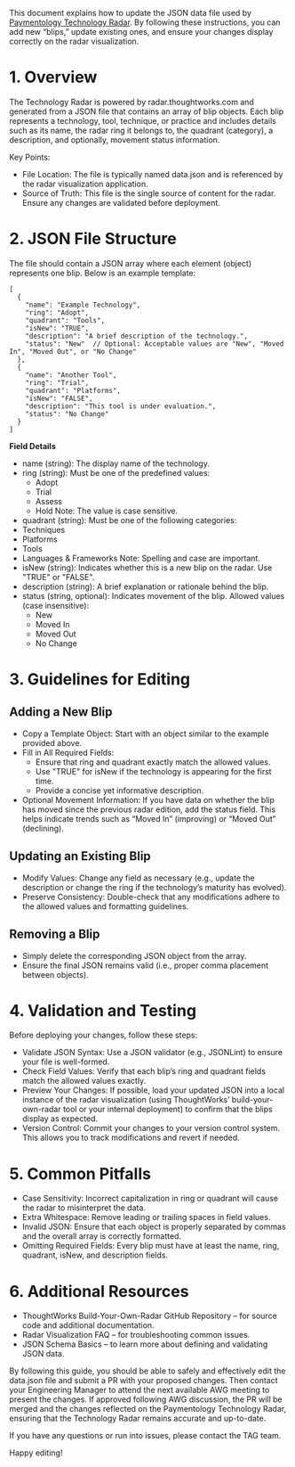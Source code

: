 This document explains how to update the JSON data file used by [Paymentology Technology Radar](https://radar.thoughtworks.com/?documentId=https%3A%2F%2Fraw.githubusercontent.com%2FPaymentology%2Ftech-radar%2Frefs%2Fheads%2Fmain%2Fdata.json). By following these instructions, you can add new “blips,” update existing ones, and ensure your changes display correctly on the radar visualization.

# 1. Overview

The Technology Radar is powered by radar.thoughtworks.com and generated from a JSON file that contains an array of blip objects. Each blip represents a technology, tool, technique, or practice and includes details such as its name, the radar ring it belongs to, the quadrant (category), a description, and optionally, movement status information.

Key Points:
- File Location: The file is typically named data.json and is referenced by the radar visualization application.
- Source of Truth: This file is the single source of content for the radar. Ensure any changes are validated before deployment.

# 2. JSON File Structure

The file should contain a JSON array where each element (object) represents one blip. Below is an example template:

```
[
  {
    "name": "Example Technology",
    "ring": "Adopt",
    "quadrant": "Tools",
    "isNew": "TRUE",
    "description": "A brief description of the technology.",
    "status": "New"  // Optional: Acceptable values are "New", "Moved In", "Moved Out", or "No Change"
  },
  {
    "name": "Another Tool",
    "ring": "Trial",
    "quadrant": "Platforms",
    "isNew": "FALSE",
    "description": "This tool is under evaluation.",
    "status": "No Change"
  }
]
```

**Field Details**
- name (string): The display name of the technology.
- ring (string): Must be one of the predefined values:
  - Adopt
  - Trial
  - Assess
  - Hold
Note: The value is case sensitive.
 - quadrant (string): Must be one of the following categories:
  - Techniques
  - Platforms
  - Tools
  - Languages & Frameworks
Note: Spelling and case are important.
- isNew (string): Indicates whether this is a new blip on the radar. Use "TRUE" or "FALSE".
- description (string): A brief explanation or rationale behind the blip.
- status (string, optional): Indicates movement of the blip. Allowed values (case insensitive):
  - New
  - Moved In
  - Moved Out
  - No Change

# 3. Guidelines for Editing

## Adding a New Blip
- Copy a Template Object: Start with an object similar to the example provided above.
- Fill in All Required Fields:
  - Ensure that ring and quadrant exactly match the allowed values.
  - Use "TRUE" for isNew if the technology is appearing for the first time.
  - Provide a concise yet informative description.
- Optional Movement Information: If you have data on whether the blip has moved since the previous radar edition, add the status field. This helps indicate trends such as “Moved In” (improving) or “Moved Out” (declining).

## Updating an Existing Blip
- Modify Values: Change any field as necessary (e.g., update the description or change the ring if the technology’s maturity has evolved).
- Preserve Consistency: Double-check that any modifications adhere to the allowed values and formatting guidelines.

## Removing a Blip
- Simply delete the corresponding JSON object from the array.
- Ensure the final JSON remains valid (i.e., proper comma placement between objects).

# 4. Validation and Testing

Before deploying your changes, follow these steps:
- Validate JSON Syntax: Use a JSON validator (e.g., JSONLint) to ensure your file is well-formed.
- Check Field Values: Verify that each blip’s ring and quadrant fields match the allowed values exactly.
- Preview Your Changes: If possible, load your updated JSON into a local instance of the radar visualization (using ThoughtWorks’ build-your-own-radar tool or your internal deployment) to confirm that the blips display as expected.
- Version Control: Commit your changes to your version control system. This allows you to track modifications and revert if needed.

# 5. Common Pitfalls
- Case Sensitivity:
Incorrect capitalization in ring or quadrant will cause the radar to misinterpret the data.
- Extra Whitespace:
Remove leading or trailing spaces in field values.
- Invalid JSON:
Ensure that each object is properly separated by commas and the overall array is correctly formatted.
- Omitting Required Fields:
Every blip must have at least the name, ring, quadrant, isNew, and description fields.

# 6. Additional Resources
- ThoughtWorks Build-Your-Own-Radar GitHub Repository – for source code and additional documentation.
- Radar Visualization FAQ – for troubleshooting common issues.
- JSON Schema Basics – to learn more about defining and validating JSON data.

By following this guide, you should be able to safely and effectively edit the data.json file and submit a PR with your proposed changes. Then contact your Engineering Manager to attend the next available AWG meeting to present the changes. If approved following AWG discussion, the PR will be merged and the changes reflected on the Paymentology Technology Radar, ensuring that the Technology Radar remains accurate and up-to-date.

If you have any questions or run into issues, please contact the TAG team.

Happy editing!
